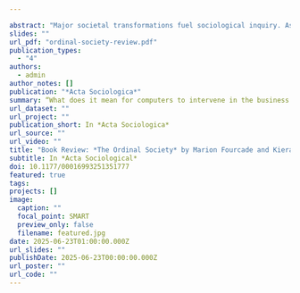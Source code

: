 ```yaml
---

abstract: "Major societal transformations fuel sociological inquiry. As industrial capitalism displaced feudal economies, for instance, early theorists sought to understand the new forms of authority, labor, inequality, and social cohesion that emerged in its wake. We may now be living through another such transformation—one driven not by industrial production or bureaucratic governance, but by data, metrics, and algorithmic systems. *The Ordinal Society* builds on—and in key ways redirects—Shoshana Zuboff's (2019) claim that we are witnessing the rise of a new economic formation: surveillance capitalism, in which human experience is mined as “behavioral surplus” and turned into data to predict and shape behavior, and to generate profits. But where Zuboff focuses on extraction and surveillance, *The Ordinal Society* asks what comes next: how that data is used to classify, rank, and sort people in ways that structure access to opportunity and power."
slides: ""
url_pdf: "ordinal-society-review.pdf"
publication_types:
  - "4"
authors:
  - admin
author_notes: []
publication: "*Acta Sociologica*"
summary: “What does it mean for computers to intervene in the business of seeing and organizing society?” The answer to this question in now more important than ever.
url_dataset: ""
url_project: ""
publication_short: In *Acta Sociologica*
url_source: ""
url_video: ""
title: "Book Review: *The Ordinal Society* by Marion Fourcade and Kieran Healy"
subtitle: In *Acta Sociological*
doi: 10.1177/00016993251351777
featured: true
tags:
projects: []
image:
  caption: ""
  focal_point: SMART
  preview_only: false
  filename: featured.jpg
date: 2025-06-23T01:00:00.000Z
url_slides: ""
publishDate: 2025-06-23T00:00:00.000Z
url_poster: ""
url_code: ""
---
```


